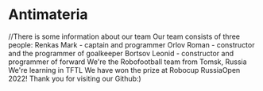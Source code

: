 # Antimateria
//There is some information about our team
Our team consists of three people:
Renkas Mark - captain and programmer
Orlov Roman - constructor and the programmer of goalkeeper
Bortsov Leonid - constructor and programmer of forward
We're the Robofootball team from Tomsk, Russia
We're learning in TFTL
We have won the prize at Robocup RussiaOpen 2022!
Thank you for visiting our Github:)
